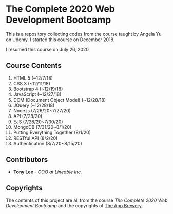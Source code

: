 # The Complete 2020 Web Development Bootcamp

This is a repository collecting codes from the course taught by Angela Yu on Udemy. I started this course on December 2018.

I resumed this course on July 26, 2020

## Course Contents

1. HTML 5 (~12/7/18)
2. CSS 3 (~12/11/18)
3. Bootstrap 4 (~12/19/18)
4. JavaScript (~12/27/18)
5. DOM (Document Object Model) (~12/28/18)
6. JQuery (~12/28/18)
7. Node.js (7/26/20~7/27/20)
8. API (7/28/20)
9. EJS (7/28/20~7/30/20)
10. MongoDB (7/31/20~8/1/20)
11. Putting Everything Together (8/1/20)
12. RESTful API (8/2/20)
13. Authentication (8/7/20~8/15/20)


## Contributors

* **Tony Lee** - *COO at Lineable Inc.*

## Copyrights

The contents of this project are all from the course *The Complete 2020 Web Development Bootcamp* and the copyrights of [The App Brewery](https://www.appbrewery.co/).
